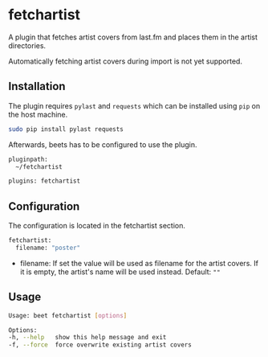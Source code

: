 # fetchartist

A plugin that fetches artist covers from last.fm and places them in the artist directories.

Automatically fetching artist covers during import is not yet supported.

## Installation

The plugin requires `pylast` and `requests` which can be installed using `pip` on the host machine.

```sh
sudo pip install pylast requests
```

Afterwards, beets has to be configured to use the plugin.

```sh
pluginpath:
  ~/fetchartist

plugins: fetchartist
```

## Configuration

The configuration is located in the fetchartist section.

```sh
fetchartist:
  filename: "poster"
```

* filename: If set the value will be used as filename for the artist covers.
  If it is empty, the artist's name will be used instead. Default: `""`

## Usage

```sh
Usage: beet fetchartist [options]

Options:
-h, --help   show this help message and exit
-f, --force  force overwrite existing artist covers
```
